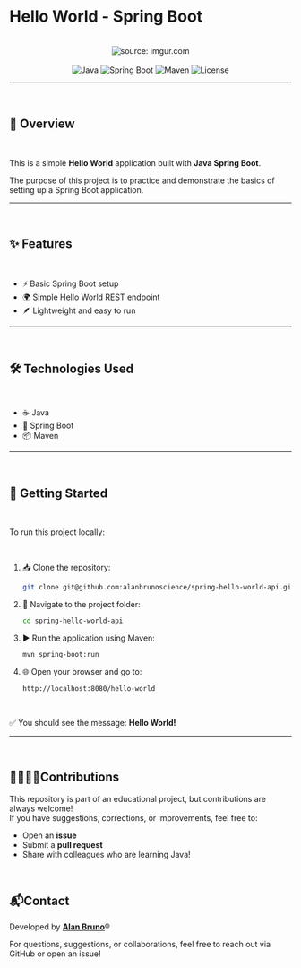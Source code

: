 # Hello World - Spring Boot

<br />

<div align="center">
    <img src="https://i.imgur.com/w8tTOuT.png" title="source: imgur.com" /> 
</div>

<br />

<div align="center">
  <img src="https://img.shields.io/badge/Java-ED8B00?style=for-the-badge&logo=java&logoColor=white" alt="Java"/>
  <img src="https://img.shields.io/badge/Spring%20Boot-6DB33F?style=for-the-badge&logo=springboot&logoColor=white" alt="Spring Boot"/>
  <img src="https://img.shields.io/badge/Maven-C71A36?style=for-the-badge&logo=apachemaven&logoColor=white" alt="Maven"/>
  <img src="https://img.shields.io/badge/License-MIT-blue?style=for-the-badge" alt="License"/>
</div>

---

<br />

## 📖 Overview

<br />

This is a simple **Hello World** application built with **Java Spring Boot**.

The purpose of this project is to practice and demonstrate the basics of setting up a Spring Boot application.

---

<br />

## ✨ Features

<br />

- ⚡ Basic Spring Boot setup  
- 🌍 Simple Hello World REST endpoint  
- 🪶 Lightweight and easy to run

---

<br />

## 🛠️ Technologies Used

<br />

- ☕ Java  
- 🍃 Spring Boot  
- 📦 Maven

---

<br />

## 🚀 Getting Started

<br />

To run this project locally:

<br />

1. 📥 Clone the repository:

   ```bash
   git clone git@github.com:alanbrunoscience/spring-hello-world-api.git
   ```

2. 📂 Navigate to the project folder:

   ```bash
   cd spring-hello-world-api
   ```

3. ▶️ Run the application using Maven:

   ```bash
   mvn spring-boot:run
   ```

4. 🌐 Open your browser and go to:

   ```
   http://localhost:8080/hello-world
   ```

<br />

✅ You should see the message: **Hello World!**

---

<br />

## 🫱🏻‍🫲🏻Contributions

This repository is part of an educational project, but contributions are always welcome!  
If you have suggestions, corrections, or improvements, feel free to:

- Open an **issue**  
- Submit a **pull request**  
- Share with colleagues who are learning Java!  

<br />

## 📬Contact

Developed by [**Alan Bruno**](https://github.com/alanbrunoscience)®

For questions, suggestions, or collaborations, feel free to reach out via GitHub or open an issue!
